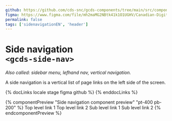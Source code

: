 ```yaml
---
github: https://github.com/cds-snc/gcds-components/tree/main/src/components/gcds-side-navigation
figma: https://www.figma.com/file/mh2maMG2NBtk41k1O1UGHV/Canadian-Digital-Service%E2%80%A8---GC-Design-System?type=design&node-id=5633-11428&mode=design&t=4ltBpy3FPMc9pXcL-0
permalink: false
tags: ['sidenavigationEN', 'header']
---
```


# Side navigation <br>`<gcds-side-nav>`

_Also called: sidebar menu, lefhand nav, vertical navigation._

A side navigation is a vertical list of page links on the left side of the screen.

{% docLinks locale stage figma github %}
{% enddocLinks %}

{% componentPreview "Side navigation component preview" "pt-400 pb-200" %}
<gcds-side-nav label="Side navigation component preview">
  <gcds-nav-link href="#">Top level link 1</gcds-nav-link>
  <gcds-nav-link href="#">Top level link 2</gcds-nav-link>
  <gcds-nav-group>
    <gcds-nav-link href="#">Sub level link 1</gcds-nav-link>
    <gcds-nav-link href="#">Sub level link 2</gcds-nav-link>
  </gcds-nav-group>
</gcds-side-nav>
{% endcomponentPreview %}
